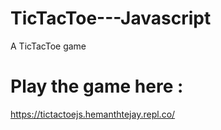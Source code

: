 # TicTacToe---Javascript
A TicTacToe game 

# Play the game here :

https://tictactoejs.hemanthtejay.repl.co/

